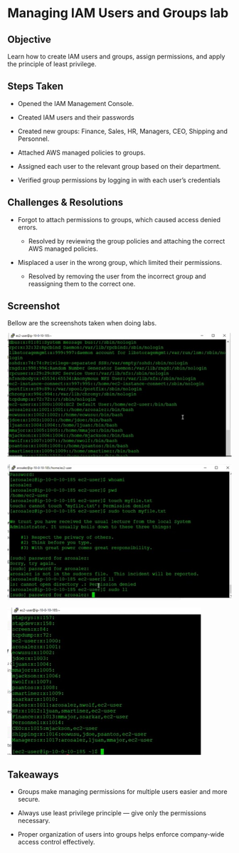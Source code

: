 # Managing IAM Users and Groups lab

## Objective

Learn how to create IAM users and groups, assign permissions, and apply the principle of least privilege.


## Steps Taken

- Opened the IAM Management Console.

- Created IAM users and their passwords

- Created new groups: Finance, Sales, HR, Managers, CEO, Shipping and Personnel.

- Attached AWS managed policies to groups.

- Assigned each user to the relevant group based on their department.

- Verified group permissions by logging in with each user’s credentials

## Challenges & Resolutions

- Forgot to attach permissions to groups, which caused access denied errors.
    - Resolved by reviewing the group policies and attaching the correct AWS managed policies. 

- Misplaced a user in the wrong group, which limited their permissions.
    - Resolved by removing the user from the incorrect group and reassigning them to the correct one.

## Screenshot

Bellow are the screenshots taken when doing labs.

![picture](../images/Picture1.jpg)

![picture](../images/Picture2.jpg)

![picture](../images/Picture3.jpg)

## Takeaways

- Groups make managing permissions for multiple users easier and more secure.

- Always use least privilege principle — give only the permissions necessary.

- Proper organization of users into groups helps enforce company-wide access control effectively.

